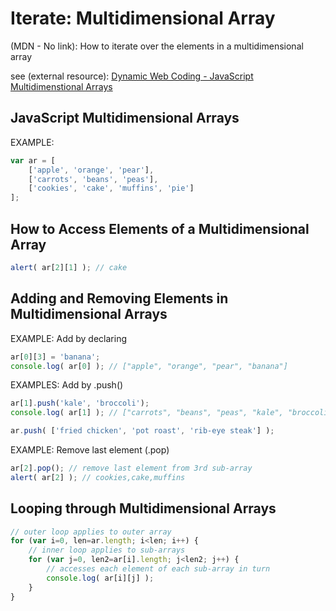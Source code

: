 # Iterate: Multidimensional Array

(MDN - No link): How to iterate over the elements in a multidimensional array

see (external resource): [Dynamic Web Coding - JavaScript Multidimenstional Arrays](https://www.dyn-web.com/javascript/arrays/multidimensional.php)

## JavaScript Multidimensional Arrays

EXAMPLE:

```javascript
var ar = [
    ['apple', 'orange', 'pear'],
    ['carrots', 'beans', 'peas'],
    ['cookies', 'cake', 'muffins', 'pie']
];
```

## How to Access Elements of a Multidimensional Array

```javascript
alert( ar[2][1] ); // cake
```

## Adding and Removing Elements in Multidimensional Arrays

EXAMPLE: Add by declaring

```javascript
ar[0][3] = 'banana';
console.log( ar[0] ); // ["apple", "orange", "pear", "banana"]
```

EXAMPLES: Add by .push()

```javascript
ar[1].push('kale', 'broccoli');
console.log( ar[1] ); // ["carrots", "beans", "peas", "kale", "broccoli"]
```

```javascript
ar.push( ['fried chicken', 'pot roast', 'rib-eye steak'] );
```

EXAMPLE: Remove last element (.pop)

```javascript
ar[2].pop(); // remove last element from 3rd sub-array
alert( ar[2] ); // cookies,cake,muffins
```

## Looping through Multidimensional Arrays

```javascript
// outer loop applies to outer array
for (var i=0, len=ar.length; i<len; i++) {
    // inner loop applies to sub-arrays
    for (var j=0, len2=ar[i].length; j<len2; j++) {
        // accesses each element of each sub-array in turn
        console.log( ar[i][j] );
    }
}
```